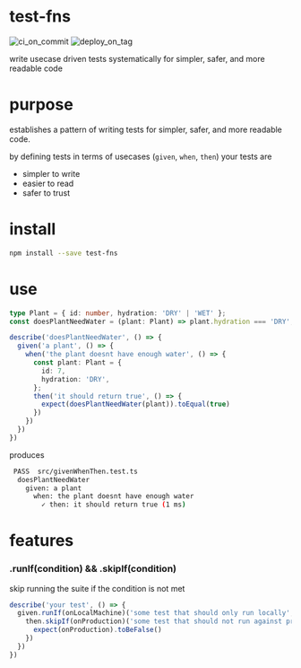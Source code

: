 # test-fns

![ci_on_commit](https://github.com/ehmpathy/test-fns/workflows/ci_on_commit/badge.svg)
![deploy_on_tag](https://github.com/ehmpathy/test-fns/workflows/deploy_on_tag/badge.svg)

write usecase driven tests systematically for simpler, safer, and more readable code

# purpose

establishes a pattern of writing tests for simpler, safer, and more readable code.

by defining tests in terms of usecases (`given`, `when`, `then`) your tests are
- simpler to write
- easier to read
- safer to trust

# install

```sh
npm install --save test-fns
```

# use

```ts
type Plant = { id: number, hydration: 'DRY' | 'WET' };
const doesPlantNeedWater = (plant: Plant) => plant.hydration === 'DRY';

describe('doesPlantNeedWater', () => {
  given('a plant', () => {
    when('the plant doesnt have enough water', () => {
      const plant: Plant = {
        id: 7,
        hydration: 'DRY',
      };
      then('it should return true', () => {
        expect(doesPlantNeedWater(plant)).toEqual(true)
      })
    })
  })
})
```

produces

```sh
 PASS  src/givenWhenThen.test.ts
  doesPlantNeedWater
    given: a plant
      when: the plant doesnt have enough water
        ✓ then: it should return true (1 ms)
```

# features

### .runIf(condition) && .skipIf(condition)

skip running the suite if the condition is not met

```ts
describe('your test', () => {
  given.runIf(onLocalMachine)('some test that should only run locally', () => {
    then.skipIf(onProduction)('some test that should not run against production', () => {
      expect(onProduction).toBeFalse()
    })
  })
})
```
